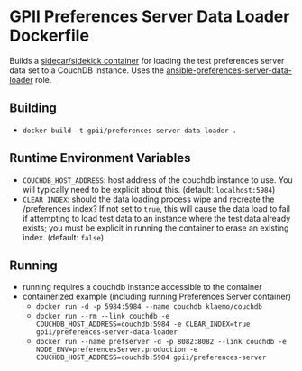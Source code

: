 # GPII Preferences Server Data Loader Dockerfile

Builds a [sidecar/sidekick container](http://blog.kubernetes.io/2015/06/the-distributed-system-toolkit-patterns.html) for loading the test preferences server data set to a CouchDB instance. Uses the [ansible-preferences-server-data-loader](https://github.com/waharnum/ansible-preferences-server-data-loader) role.


## Building

- `docker build -t gpii/preferences-server-data-loader .`

## Runtime Environment Variables

- `COUCHDB_HOST_ADDRESS`: host address of the couchdb instance to use. You will typically need to be explicit about this. (default: `localhost:5984`)
- `CLEAR INDEX`: should the data loading process wipe and recreate the /preferences index? If not set to `true`, this will cause the data load to fail if attempting to load test data to an instance where the test data already exists; you must be explicit in running the container to erase an existing index. (default: `false`)

## Running

- running requires a couchdb instance accessible to the container
- containerized example (including running Preferences Server container)
  - `docker run -d -p 5984:5984 --name couchdb klaemo/couchdb`
  - `docker run --rm --link couchdb -e COUCHDB_HOST_ADDRESS=couchdb:5984 -e CLEAR_INDEX=true gpii/preferences-server-data-loader`
  - `docker run --name prefserver -d -p 8082:8082 --link couchdb -e NODE_ENV=preferencesServer.production -e COUCHDB_HOST_ADDRESS=couchdb:5984 gpii/preferences-server`
